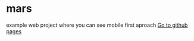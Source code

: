 # mars
example web project where you can see mobile first aproach
[Go to github pages](https://webdiller.github.io/mars/)
